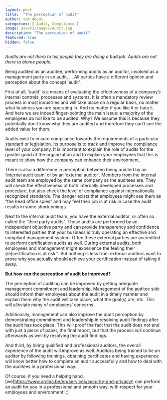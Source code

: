 ```yaml
---
layout: post
title:  "The perception of audit"
author: tom_degol
categories: [ Audit, Compliance ]
image: assets/images/audit.jpg
description: "The perception of audit"
featured: true
hidden: false
---
```

 
*Audits are not there to tell people they are doing a bad job. Audits are not there to blame people.* <br>

Being audited as an auditee, performing audits as an auditor, involved as a management party in an audit, … All parties have a different opinion and perception about the concept ‘audit’. <br> 

First of all, ‘audit’ is a means of evaluating the effectiveness of a company’s internal controls, processes and systems. It is often a mandatory review process in most industries and will take place on a regular basis, no matter what business you are operating in. And no matter if you like it or hate it. And here we are indeed finger-pointing the main issue: a majority of the employees do not like to be audited. Why? We assume this is because they potentially don’t know why they are audited and therefore they can’t see the added value for them. <br>
 
Audits exist to ensure compliance towards the requirements of a particular standard or legislation. Its purpose is to track and improve the compliance level of your company. It is important to explain the role of audits for the greater good of the organization and to explain your employees that this is meant to show how the company can enhance their environment. <br>

There is also a difference in perception between being audited by an ‘internal audit team’ or by an ‘external auditor’. Members from the internal audit team are employed by the same company as the auditees are. They will check the effectiveness of both internally developed processes and procedure, but also check the level of compliance against internationally recognized standards. The danger exists that employees might see them as “the head office spies” and may feel their job is at risk in case the audit results in some shortcomings. <br> 

Next to the internal audit team, you have the external auditor, or often so called the “third party audits”. Those audits are performed by an independent objective party and can provide transparency and confidence to interested parties that your business is truly operating an effective and compliant management system. Often these external parties are accredited to perform certification audits as well. During external audits, both employees and management might experience the feeling their (re)certification is at risk.". But nothing is less true: external auditors want to prove why you actually should achieve your certification instead of taking it away. <br>

**But how can the perception of audit be improved?** <br>

The perception of auditing can be improved by getting adequate management commitment and leadership. Management of the auditee side should inform their employees about the audit in a timely manner and explain them why the audit will take place, what the goal(s) are, etc. This will alleviate many of employees’ concerns. <br>

Additionally, management can also improve the audit perception by demonstrating commitment and leadership in resolving audit findings after the audit has took place. This will proof the fact that the audit does not end with just a piece of paper, the final report, but that the process will continue afterwards as well by resolving the audit findings. <br>

And third, by hiring qualified and professional auditors, the overall experience of the audit will improve as well. Auditors being trained to be an auditor by following trainings, obtaining certificates and having experience will know better how to complete an audit successfully and how to deal with the auditees in a professional way. <br>

Of course, if you need a helping hand, [we]https://www.ordina.be/en/services/security-and-privacy/) can perform an audit for you in a professional and smooth way, with respect for your employees and environment! :) 